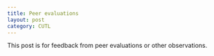 ```yaml
---
title: Peer evaluations
layout: post
category: CUTL
---
```

This post is for feedback from peer evaluations or other observations.
